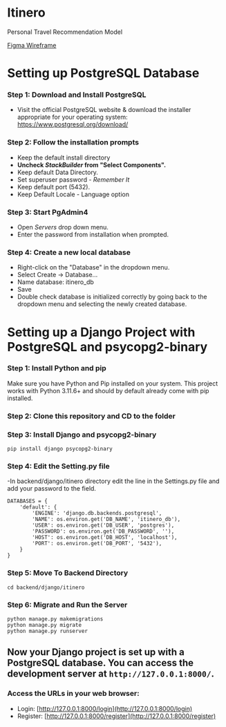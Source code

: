 # Itinero
Personal Travel Recommendation Model

[Figma Wireframe](https://www.figma.com/team_invite/redeem/mGhBfs7l41S3IAZCViwB4f)

# Setting up PostgreSQL Database

### Step 1: Download and Install PostgreSQL

- Visit the official PostgreSQL website & download the installer appropriate for your operating system:
https://www.postgresql.org/download/


### Step 2: Follow the installation prompts

- Keep the default install directory
- **Uncheck *StackBuilder* from "Select Components".**
- Keep default Data Directory.
- Set superuser password - *Remember It*
- Keep default port (5432).
- Keep Default Locale - Language option

### Step 3: Start PgAdmin4

- Open *Servers* drop down menu.
- Enter the password from installation when prompted.


### Step 4: Create a new local database

- Right-click on the "Database" in the dropdown menu.
- Select Create -> Database...
- Name database: itinero_db
- Save
- Double check database is initialized correctly by going back to the dropdown menu and selecting the newly created database.



# Setting up a Django Project with PostgreSQL and psycopg2-binary

### Step 1: Install Python and pip

Make sure you have Python and Pip installed on your system.
This project works with Python 3.11.6+ and should by default already come with pip installed.

### Step 2: Clone this repository and CD to the folder


### Step 3: Install Django and psycopg2-binary

```
pip install django psycopg2-binary
```
### Step 4: Edit the Setting.py file
-In backend/django/itinero directory edit the line in the Settings.py file and add your password to the field.
```
DATABASES = {
    'default': {
        'ENGINE': 'django.db.backends.postgresql',
        'NAME': os.environ.get('DB_NAME', 'itinero_db'),
        'USER': os.environ.get('DB_USER', 'postgres'),
        'PASSWORD': os.environ.get('DB_PASSWORD', ''),
        'HOST': os.environ.get('DB_HOST', 'localhost'),
        'PORT': os.environ.get('DB_PORT', '5432'),
    }
}
```
### Step 5: Move To Backend Directory

```
cd backend/django/itinero
```

### Step 6: Migrate and Run the Server

```
python manage.py makemigrations
python manage.py migrate
python manage.py runserver
```

## Now your Django project is set up with a PostgreSQL database. You can access the development server at `http://127.0.0.1:8000/`.

### Access the URLs in your web browser:
   - Login: [http://127.0.0.1:8000/login](http://127.0.0.1:8000/login)
   - Register: [http://127.0.0.1:8000/register](http://127.0.0.1:8000/register)


